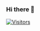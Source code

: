 ### Hi there 👋

<!--
**erikv99/erikv99** is a ✨ _special_ ✨ repository because its `README.md` (this file) appears on your GitHub profile.

Here are some ideas to get you started:

- 🔭 I’m currently working on ...
- 🌱 I’m currently learning ...
- 👯 I’m looking to collaborate on ...
- 🤔 I’m looking for help with ...
- 💬 Ask me about ...
- 📫 How to reach me: ...
- 😄 Pronouns: ...
- ⚡ Fun fact: ...
-->

[![Visitors](https://api.visitorbadge.io/api/visitors?path=https%3A%2F%2Fgithub.com%2Ferikv99&label=Curious%20people%3A%20&countColor=%23263759&style=flat-square)](https://visitorbadge.io/status?path=https%3A%2F%2Fgithub.com%2Ferikv99)
